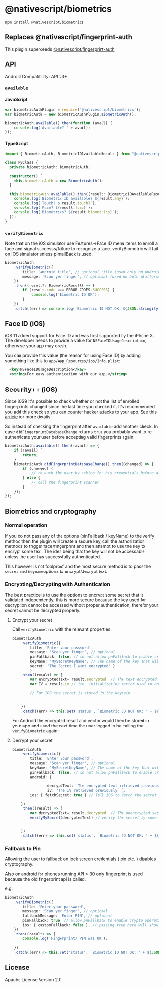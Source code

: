 # @nativescript/biometrics

```cli
npm install @nativescript/biometrics
```

## Replaces @nativescript/fingerprint-auth

This plugin superceeds [@nativescript/fingerprint-auth](../fingerprint-auth)

## API

Android Compatibility: API 23+

### `available`

#### JavaScript

```js
var biometricAuthPlugin = require('@nativescript/biometrics');
var biometricAuth = new biometricAuthPlugin.BiometricAuth();

biometricAuth.available().then(function (avail) {
	console.log('Available? ' + avail);
});
```

#### TypeScript

```typescript
import { BiometricAuth, BiometricIDAvailableResult } from "@nativescript/biometrics";

class MyClass {
  private biometricAuth: BiometricAuth;

  constructor() {
    this.biometricAuth = new BiometricAuth();
  }

  this.biometricAuth.available().then((result: BiometricIDAvailableResult) => {
    console.log(`Biometric ID available? ${result.any}`);
    console.log(`Touch? ${result.touch}`);
    console.log(`Face? ${result.face}`);
	console.log(`Biometrics? ${result.biometrics}`);
  });
}
```

### `verifyBiometric`

Note that on the iOS simulator use Features->Face ID  menu items to enroll a face and signal successs/failure to recognize a face.
verifyBiometric will fail on IOS simulator unless pinfallBack is used.

```typescript
biometricAuth
	.verifyBiometric({
		title: 'Android title', // optional title (used only on Android)
		message: 'Scan yer finger', // optional (used on both platforms) - for FaceID on iOS see the notes about NSFaceIDUsageDescription
	})
	.then((result?: BiometricResult) => {
		if (result.code === ERROR_CODES.SUCCESS) {
			console.log('Biometric ID OK');
		} 
	})
	.catch((err) => console.log(`Biometric ID NOT OK: ${JSON.stringify(err)}`));
```

## Face ID (iOS)

iOS 11 added support for Face ID and was first supported by the iPhone X.
The developer needs to provide a value for `NSFaceIDUsageDescription`, otherwise your app may crash.

You can provide this value (the reason for using Face ID) by adding something like this to `app/App_Resources/ios/Info.plist`:

```xml
  <key>NSFaceIDUsageDescription</key>
  <string>For easy authentication with our app.</string>
```

## Security++ (iOS)

Since iOS9 it's possible to check whether or not the list of enrolled fingerprints changed since
the last time you checked it. It's recommended you add this check so you can counter hacker attacks
to your app. See [this article](https://www.linkedin.com/pulse/fingerprint-trojan-per-thorsheim/) for more details.

So instead of checking the fingerprint after `available` add another check.
In case `didFingerprintDatabaseChange` returns `true` you probably want to re-authenticate your user
before accepting valid fingerprints again.

```typescript
biometricAuth.available().then((avail) => {
	if (!avail) {
		return;
	}
	biometricAuth.didFingerprintDatabaseChange().then((changed) => {
		if (changed) {
			// re-auth the user by asking for his credentials before allowing a fingerprint scan again
		} else {
			// call the fingerprint scanner
		}
	});
});
```

## Biometrics and cryptography

### Normal operation

If you do not pass any of the options (pinFallback / keyName) to the verify method then the plugin will create a secure key, call the authorization methods to trigger face/fingerprint and then attempt to use the key to encrypt some text.  The idea being that the key will not be accessable unless the user has successfully authenticated.

This however is not foolproof and the most secure method is to pass the  ```secret```  and ```Keyname```options to encrypt/decrypt text.

### Encrypting/Decrypting with Authentication

The best practice is to use the options to encrypt some secret that is validated independently, this is more secure because the key used for decryption cannot be accessed without proper authentication,  therefor your secret cannot be decrypted properly.

1.  Encrypt your secret

	Call ```verifyBiometric``` with the relevant properties.

	```ts
	biometricAuth
		.verifyBiometric({
			title: 'Enter your password',
			message: 'Scan yer finger', // optional
			pinFallback: false, // do not allow pnFallback to enable crypto operations
			keyName: 'MySecretKeyName', // The name of the key that will be created/used
			secret: 'The Secret I want encrypted' }
			)
		.then((result) => {
			var encryptedText= result.encrypted  // The text encrypted with a key named "MySecretKeyName" (Android Only)
			var IV = result.iv // the  initialization vector used to encrypt (Android Only)

			// For IOS the secret is stored in the keycain 
			
			
		})
		.catch((err) => this.set('status', `Biometric ID NOT OK: " + ${JSON.stringify(err)}`));

	```

	For Android the encrypted result and vector would then be stored in your app and used the next time the user logged in be calling the ```verifyBiometric``` again:

1.  Decrypt your secret
	```ts
	biometricAuth
		.verifyBiometric({
			title: 'Enter your password',
			message: 'Scan yer finger', // optional
			keyName: 'MySecretKeyName', // The name of the key that will be created/used
			pinFallback: false, // do not allow pnFallback to enable crypto operations
			android: { 
					
					decryptText: 'The encrypted text retrieved previously',
					iv: 'The IV retrieved previously` },
			ios: { fetchSecret: true } // Tell IOS to fetch the secret

		})
		.then((result) => {
			var decryptedText= result.decrypted  // The unencrypted secret 
			verifyMySecret(decryptedText) // verify the secret by some means, e.g. a call to a back end server.
			
			
		})
		.catch((err) => this.set('status', `Biometric ID NOT OK: " + ${JSON.stringify(err)}`));

	```

### Fallback to Pin

Allowing the user to fallback on lock screen credentials ( pin etc. ) disables cryptography.  

Also on android for phones running API < 30 only fingerprint is used, because the old fingerprint api is called.

e.g.

```ts
biometricAuth
	.verifyBiometric({
		title: 'Enter your password',
		message: 'Scan yer finger', // optional
		fallbackMessage: 'Enter PIN', // optional
		pinFallback: true, // allow pnFallback to enable crypto operations
		ios: { customFallback: false }, // passing true here will show the fallback message and allow you to handle this in a custom manner.
	})
	.then((result) => {
		console.log('Fingerprint/ PIN was OK');
		
	})
	.catch((err) => this.set('status', `Biometric ID NOT OK: " + ${JSON.stringify(err)}`));

```


## License

Apache License Version 2.0
